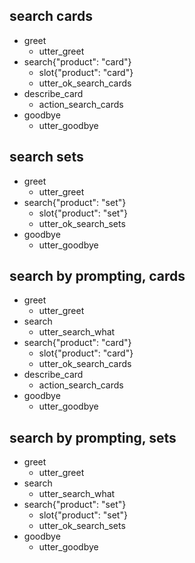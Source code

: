 ## search cards
* greet
  - utter_greet
* search{"product": "card"}
  - slot{"product": "card"}
  - utter_ok_search_cards
* describe_card
  - action_search_cards
* goodbye
  - utter_goodbye

## search sets
* greet
  - utter_greet
* search{"product": "set"}
  - slot{"product": "set"}
  - utter_ok_search_sets
* goodbye
  - utter_goodbye

## search by prompting, cards
* greet
  - utter_greet
* search
  - utter_search_what
* search{"product": "card"}
  - slot{"product": "card"}
  - utter_ok_search_cards
* describe_card
  - action_search_cards
* goodbye
  - utter_goodbye

## search by prompting, sets
* greet
  - utter_greet
* search
  - utter_search_what
* search{"product": "set"}
  - slot{"product": "set"}
  - utter_ok_search_sets
* goodbye
  - utter_goodbye
